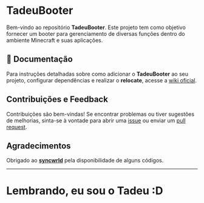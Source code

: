 # TadeuBooter

Bem-vindo ao repositório **TadeuBooter**. Este projeto tem como objetivo fornecer um booter para gerenciamento de diversas funções dentro do ambiente Minecraft e suas aplicações.

## 📖 Documentação
Para instruções detalhadas sobre como adicionar o **TadeuBooter** ao seu projeto, configurar dependências e realizar o **relocate**, acesse a [wiki oficial](https://github.com/zyypj/tadeuBooter/wiki).

## Contribuições e Feedback
Contribuições são bem-vindas! Se encontrar problemas ou tiver sugestões de melhorias, sinta-se à vontade para abrir uma [issue](https://github.com/zyypj/tadeuBooter/issues) ou enviar um [pull request](https://github.com/zyypj/tadeuBooter/pulls).

## Agradecimentos

Obrigado ao [**syncwrld**](https://github.com/syncwrld) pela disponibilidade de alguns códigos.

---

# Lembrando, eu sou o Tadeu :D
